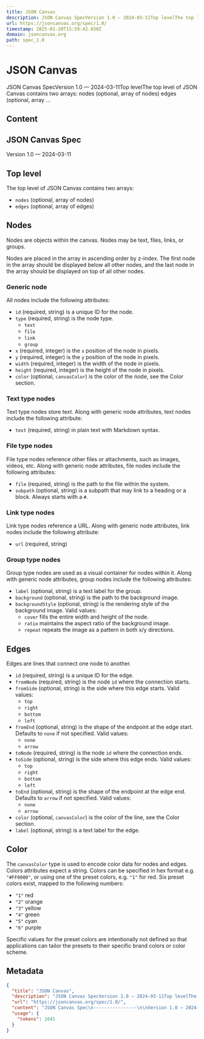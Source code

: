 ```yaml
---
title: JSON Canvas
description: JSON Canvas SpecVersion 1.0 — 2024-03-11Top levelThe top level of JSON Canvas contains two arrays:  nodes (optional, array of nodes)  edges (optional, array ...
url: https://jsoncanvas.org/spec/1.0/
timestamp: 2025-01-20T15:59:42.030Z
domain: jsoncanvas.org
path: spec_1.0
---
```


# JSON Canvas


JSON Canvas SpecVersion 1.0 — 2024-03-11Top levelThe top level of JSON Canvas contains two arrays:  nodes (optional, array of nodes)  edges (optional, array ...


## Content

JSON Canvas Spec
----------------

Version 1.0 — 2024-03-11

Top level
---------

The top level of JSON Canvas contains two arrays:

*   `nodes` (optional, array of nodes)
*   `edges` (optional, array of edges)

Nodes
-----

Nodes are objects within the canvas. Nodes may be text, files, links, or groups.

Nodes are placed in the array in ascending order by z-index. The first node in the array should be displayed below all other nodes, and the last node in the array should be displayed on top of all other nodes.

### Generic node

All nodes include the following attributes:

*   `id` (required, string) is a unique ID for the node.
*   `type` (required, string) is the node type.
    *   `text`
    *   `file`
    *   `link`
    *   `group`
*   `x` (required, integer) is the `x` position of the node in pixels.
*   `y` (required, integer) is the `y` position of the node in pixels.
*   `width` (required, integer) is the width of the node in pixels.
*   `height` (required, integer) is the height of the node in pixels.
*   `color` (optional, `canvasColor`) is the color of the node, see the Color section.

### Text type nodes

Text type nodes store text. Along with generic node attributes, text nodes include the following attribute:

*   `text` (required, string) in plain text with Markdown syntax.

### File type nodes

File type nodes reference other files or attachments, such as images, videos, etc. Along with generic node attributes, file nodes include the following attributes:

*   `file` (required, string) is the path to the file within the system.
*   `subpath` (optional, string) is a subpath that may link to a heading or a block. Always starts with a `#`.

### Link type nodes

Link type nodes reference a URL. Along with generic node attributes, link nodes include the following attribute:

*   `url` (required, string)

### Group type nodes

Group type nodes are used as a visual container for nodes within it. Along with generic node attributes, group nodes include the following attributes:

*   `label` (optional, string) is a text label for the group.
*   `background` (optional, string) is the path to the background image.
*   `backgroundStyle` (optional, string) is the rendering style of the background image. Valid values:
    *   `cover` fills the entire width and height of the node.
    *   `ratio` maintains the aspect ratio of the background image.
    *   `repeat` repeats the image as a pattern in both x/y directions.

Edges
-----

Edges are lines that connect one node to another.

*   `id` (required, string) is a unique ID for the edge.
*   `fromNode` (required, string) is the node `id` where the connection starts.
*   `fromSide` (optional, string) is the side where this edge starts. Valid values:
    *   `top`
    *   `right`
    *   `bottom`
    *   `left`
*   `fromEnd` (optional, string) is the shape of the endpoint at the edge start. Defaults to `none` if not specified. Valid values:
    *   `none`
    *   `arrow`
*   `toNode` (required, string) is the node `id` where the connection ends.
*   `toSide` (optional, string) is the side where this edge ends. Valid values:
    *   `top`
    *   `right`
    *   `bottom`
    *   `left`
*   `toEnd` (optional, string) is the shape of the endpoint at the edge end. Defaults to `arrow` if not specified. Valid values:
    *   `none`
    *   `arrow`
*   `color` (optional, `canvasColor`) is the color of the line, see the Color section.
*   `label` (optional, string) is a text label for the edge.

Color
-----

The `canvasColor` type is used to encode color data for nodes and edges. Colors attributes expect a string. Colors can be specified in hex format e.g. `"#FF0000"`, or using one of the preset colors, e.g. `"1"` for red. Six preset colors exist, mapped to the following numbers:

*   `"1"` red
*   `"2"` orange
*   `"3"` yellow
*   `"4"` green
*   `"5"` cyan
*   `"6"` purple

Specific values for the preset colors are intentionally not defined so that applications can tailor the presets to their specific brand colors or color scheme.

## Metadata

```json
{
  "title": "JSON Canvas",
  "description": "JSON Canvas SpecVersion 1.0 — 2024-03-11Top levelThe top level of JSON Canvas contains two arrays:  nodes (optional, array of nodes)  edges (optional, array ...",
  "url": "https://jsoncanvas.org/spec/1.0/",
  "content": "JSON Canvas Spec\n----------------\n\nVersion 1.0 — 2024-03-11\n\nTop level\n---------\n\nThe top level of JSON Canvas contains two arrays:\n\n*   `nodes` (optional, array of nodes)\n*   `edges` (optional, array of edges)\n\nNodes\n-----\n\nNodes are objects within the canvas. Nodes may be text, files, links, or groups.\n\nNodes are placed in the array in ascending order by z-index. The first node in the array should be displayed below all other nodes, and the last node in the array should be displayed on top of all other nodes.\n\n### Generic node\n\nAll nodes include the following attributes:\n\n*   `id` (required, string) is a unique ID for the node.\n*   `type` (required, string) is the node type.\n    *   `text`\n    *   `file`\n    *   `link`\n    *   `group`\n*   `x` (required, integer) is the `x` position of the node in pixels.\n*   `y` (required, integer) is the `y` position of the node in pixels.\n*   `width` (required, integer) is the width of the node in pixels.\n*   `height` (required, integer) is the height of the node in pixels.\n*   `color` (optional, `canvasColor`) is the color of the node, see the Color section.\n\n### Text type nodes\n\nText type nodes store text. Along with generic node attributes, text nodes include the following attribute:\n\n*   `text` (required, string) in plain text with Markdown syntax.\n\n### File type nodes\n\nFile type nodes reference other files or attachments, such as images, videos, etc. Along with generic node attributes, file nodes include the following attributes:\n\n*   `file` (required, string) is the path to the file within the system.\n*   `subpath` (optional, string) is a subpath that may link to a heading or a block. Always starts with a `#`.\n\n### Link type nodes\n\nLink type nodes reference a URL. Along with generic node attributes, link nodes include the following attribute:\n\n*   `url` (required, string)\n\n### Group type nodes\n\nGroup type nodes are used as a visual container for nodes within it. Along with generic node attributes, group nodes include the following attributes:\n\n*   `label` (optional, string) is a text label for the group.\n*   `background` (optional, string) is the path to the background image.\n*   `backgroundStyle` (optional, string) is the rendering style of the background image. Valid values:\n    *   `cover` fills the entire width and height of the node.\n    *   `ratio` maintains the aspect ratio of the background image.\n    *   `repeat` repeats the image as a pattern in both x/y directions.\n\nEdges\n-----\n\nEdges are lines that connect one node to another.\n\n*   `id` (required, string) is a unique ID for the edge.\n*   `fromNode` (required, string) is the node `id` where the connection starts.\n*   `fromSide` (optional, string) is the side where this edge starts. Valid values:\n    *   `top`\n    *   `right`\n    *   `bottom`\n    *   `left`\n*   `fromEnd` (optional, string) is the shape of the endpoint at the edge start. Defaults to `none` if not specified. Valid values:\n    *   `none`\n    *   `arrow`\n*   `toNode` (required, string) is the node `id` where the connection ends.\n*   `toSide` (optional, string) is the side where this edge ends. Valid values:\n    *   `top`\n    *   `right`\n    *   `bottom`\n    *   `left`\n*   `toEnd` (optional, string) is the shape of the endpoint at the edge end. Defaults to `arrow` if not specified. Valid values:\n    *   `none`\n    *   `arrow`\n*   `color` (optional, `canvasColor`) is the color of the line, see the Color section.\n*   `label` (optional, string) is a text label for the edge.\n\nColor\n-----\n\nThe `canvasColor` type is used to encode color data for nodes and edges. Colors attributes expect a string. Colors can be specified in hex format e.g. `\"#FF0000\"`, or using one of the preset colors, e.g. `\"1\"` for red. Six preset colors exist, mapped to the following numbers:\n\n*   `\"1\"` red\n*   `\"2\"` orange\n*   `\"3\"` yellow\n*   `\"4\"` green\n*   `\"5\"` cyan\n*   `\"6\"` purple\n\nSpecific values for the preset colors are intentionally not defined so that applications can tailor the presets to their specific brand colors or color scheme.",
  "usage": {
    "tokens": 1041
  }
}
```
